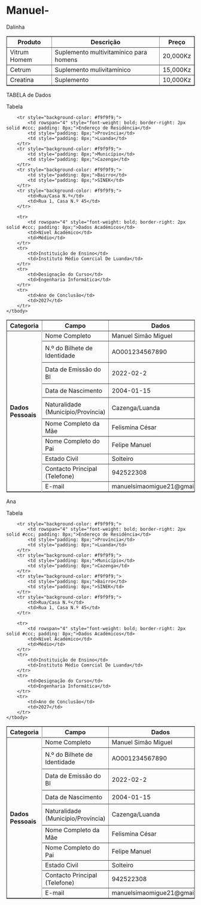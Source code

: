 


# Manuel-
Dalinha 


<table border="1">
  <tr>
    <th>Produto</th>
    <th>Descrição</th>
    <th>Preço</th>
  </tr>
  <tr>
    <td>Vitrum Homem</td>
    <td>Suplemento multivitamínico para homens</td>
    <td> 20,000Kz</td>
  </tr>
  <tr>
    <td>Cetrum</td>
    <td>Suplemento mulivitamínico</td>
    <td>15,000Kz</td>
  </tr>
  <tr>
    <td>Creatina</td>
    <td>Suplemento</td>
    <td>10,000Kz</td>
  </tr>
</table>



TABELA de Dados

 <table border="1" 
    <td>
        Tabela
    </caption>
    <thead>
        <tr>
            <th>Categoria</th>
            <th>Campo</th>
            <th>Dados</th>
        </tr>
    </thead>
    <tbody>
        <tr>
            <td rowspan="10" style="font-weight: bold; border-right: 2px solid #ccc; padding: 8px;">Dados Pessoais</td>
            <td>Nome Completo</td>
            <td>Manuel Simão Miguel</td>
        </tr>
        <tr>
            <td style="padding: 8px;">N.º do Bilhete de Identidade</td>
            <td style="padding: 8px;">AO001234567890</td>
        </tr>
        <tr>
            <td style="padding: 8px;">Data de Emissão do BI</td>
            <td style="padding: 8px;">2022-02-2</td>
        </tr>
        <tr>
            <td style="padding: 8px;">Data de Nascimento</td>
            <td style="padding: 8px;">2004-01-15</td>
        </tr>
        <tr>
            <td style="padding: 8px;">Naturalidade (Município/Província)</td>
            <td style= <td>Cazenga/Luanda</td>
        </tr>
        <tr>
            <td>Nome Completo da Mãe</td>
            <td>Felismina César</td>
        </tr>
        <tr>
            <td>Nome Completo do Pai</td>
            <td> Felipe Manuel</td>
        </tr>
        <tr>
            <td>Estado Civil</td>
            <td>Solteiro</td>
        </tr>
        <tr>
            <td>Contacto Principal (Telefone)</td>
            <td>942522308</td>
        </tr>
        <tr>
            <td>E-mail</td>
            <td>manuelsimaomigue21@gmail.com</td>
        </tr>

        <tr style="background-color: #f9f9f9;">
            <td rowspan="4" style="font-weight: bold; border-right: 2px solid #ccc; padding: 8px;">Endereço de Residência</td>
            <td style="padding: 8px;">Província</td>
            <td style="padding: 8px;">Luanda</td>
        </tr>
        <tr style="background-color: #f9f9f9;">
            <td style="padding: 8px;">Município</td>
            <td style="padding: 8px;">Cazenga</td>
        </tr>
        <tr style="background-color: #f9f9f9;">
            <td style="padding: 8px;">Bairro</td>
            <td style="padding: 8px;">SINEK</td>
        </tr>
        <tr style="background-color: #f9f9f9;">
            <td>Rua/Casa N.º</td>
            <td>Rua 1, Casa N.º 45</td>
        </tr>

        <tr>
            <td rowspan="4" style="font-weight: bold; border-right: 2px solid #ccc; padding: 8px;">Dados Académicos</td>
            <td>Nível Académico</td>
            <td>Médio</td>
        </tr>
        <tr>
            <td>Instituição de Ensino</td>
            <td>Instituto Médio Comrcial De Luanda</td>
        </tr>
        <tr>
            <td>Designação do Curso</td>
            <td>Engenharia Informática</td>
        </tr>
        <tr>
            <td>Ano de Conclusão</td>
            <td>2027</td>
        </tr>
    </tbody>
</table>

Ana 

<table border="1" 
    <td>
        Tabela
    </caption>
    <thead>
        <tr>
            <th>Categoria</th>
            <th>Campo</th>
            <th>Dados</th>
        </tr>
    </thead>
    <tbody>
        <tr>
            <td rowspan="10" style="font-weight: bold; border-right: 2px solid #ccc; padding: 8px;">Dados Pessoais</td>
            <td>Nome Completo</td>
            <td>Manuel Simão Miguel</td>
        </tr>
        <tr>
            <td style="padding: 8px;">N.º do Bilhete de Identidade</td>
            <td style="padding: 8px;">AO001234567890</td>
        </tr>
        <tr>
            <td style="padding: 8px;">Data de Emissão do BI</td>
            <td style="padding: 8px;">2022-02-2</td>
        </tr>
        <tr>
            <td style="padding: 8px;">Data de Nascimento</td>
            <td style="padding: 8px;">2004-01-15</td>
        </tr>
        <tr>
            <td style="padding: 8px;">Naturalidade (Município/Província)</td>
            <td style= <td>Cazenga/Luanda</td>
        </tr>
        <tr>
            <td>Nome Completo da Mãe</td>
            <td>Felismina César</td>
        </tr>
        <tr>
            <td>Nome Completo do Pai</td>
            <td> Felipe Manuel</td>
        </tr>
        <tr>
            <td>Estado Civil</td>
            <td>Solteiro</td>
        </tr>
        <tr>
            <td>Contacto Principal (Telefone)</td>
            <td>942522308</td>
        </tr>
        <tr>
            <td>E-mail</td>
            <td>manuelsimaomigue21@gmail.com</td>
        </tr>

        <tr style="background-color: #f9f9f9;">
            <td rowspan="4" style="font-weight: bold; border-right: 2px solid #ccc; padding: 8px;">Endereço de Residência</td>
            <td style="padding: 8px;">Província</td>
            <td style="padding: 8px;">Luanda</td>
        </tr>
        <tr style="background-color: #f9f9f9;">
            <td style="padding: 8px;">Município</td>
            <td style="padding: 8px;">Cazenga</td>
        </tr>
        <tr style="background-color: #f9f9f9;">
            <td style="padding: 8px;">Bairro</td>
            <td style="padding: 8px;">SINEK</td>
        </tr>
        <tr style="background-color: #f9f9f9;">
            <td>Rua/Casa N.º</td>
            <td>Rua 1, Casa N.º 45</td>
        </tr>

        <tr>
            <td rowspan="4" style="font-weight: bold; border-right: 2px solid #ccc; padding: 8px;">Dados Académicos</td>
            <td>Nível Académico</td>
            <td>Médio</td>
        </tr>
        <tr>
            <td>Instituição de Ensino</td>
            <td>Instituto Médio Comrcial De Luanda</td>
        </tr>
        <tr>
            <td>Designação do Curso</td>
            <td>Engenharia Informática</td>
        </tr>
        <tr>
            <td>Ano de Conclusão</td>
            <td>2027</td>
        </tr>
    </tbody>
</table>

   






